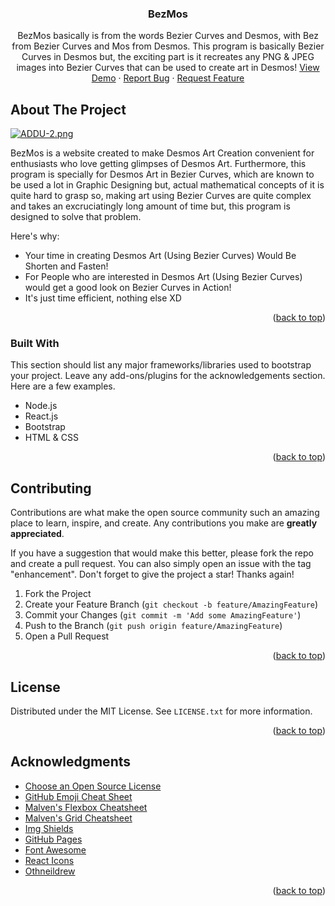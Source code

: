 

  <h3 align="center">BezMos</h3>

  <p align="center">
    BezMos basically is from the words Bezier Curves and Desmos, with Bez from Bezier Curves and Mos from Desmos. This program is basically Bezier Curves in Desmos but, the exciting part is it recreates any PNG & JPEG images into Bezier Curves that can be used to create art in Desmos!
    <a href="https://bezmos.codedzero.repl.co">View Demo</a>
    ·
    <a href="https://github.com/JacovJS/BezMos/issues">Report Bug</a>
    ·
    <a href="https://github.com/JacovJS/BezMos/issues">Request Feature</a>
  </p>
</div>

<!-- ABOUT THE PROJECT -->
## About The Project

[![ADDU-2.png](https://i.postimg.cc/5txkFVZv/ADDU-2.png)](https://postimg.cc/k2pykkMX)

BezMos is a website created to make Desmos Art Creation convenient for enthusiasts who love getting glimpses of Desmos Art. Furthermore, this program is specially for Desmos Art in Bezier Curves, which are known to be used a lot in Graphic Designing but, actual mathematical concepts of it is quite hard to grasp so, making art using Bezier Curves are quite complex and takes an excruciatingly long amount of time but, this program is designed to solve that problem.

Here's why:
* Your time in creating Desmos Art (Using Bezier Curves) Would Be Shorten and Fasten!
* For People who are interested in Desmos Art (Using Bezier Curves) would get a good look on Bezier Curves in Action!
* It's just time efficient, nothing else XD

<p align="right">(<a href="#readme-top">back to top</a>)</p>



### Built With

This section should list any major frameworks/libraries used to bootstrap your project. Leave any add-ons/plugins for the acknowledgements section. Here are a few examples.

* Node.js
* React.js
* Bootstrap
* HTML & CSS

<p align="right">(<a href="#readme-top">back to top</a>)</p>

<!-- CONTRIBUTING -->
## Contributing

Contributions are what make the open source community such an amazing place to learn, inspire, and create. Any contributions you make are **greatly appreciated**.

If you have a suggestion that would make this better, please fork the repo and create a pull request. You can also simply open an issue with the tag "enhancement".
Don't forget to give the project a star! Thanks again!

1. Fork the Project
2. Create your Feature Branch (`git checkout -b feature/AmazingFeature`)
3. Commit your Changes (`git commit -m 'Add some AmazingFeature'`)
4. Push to the Branch (`git push origin feature/AmazingFeature`)
5. Open a Pull Request

<p align="right">(<a href="#readme-top">back to top</a>)</p>



<!-- LICENSE -->
## License

Distributed under the MIT License. See `LICENSE.txt` for more information.

<p align="right">(<a href="#readme-top">back to top</a>)</p>



<!-- ACKNOWLEDGMENTS -->
## Acknowledgments

* [Choose an Open Source License](https://choosealicense.com)
* [GitHub Emoji Cheat Sheet](https://www.webpagefx.com/tools/emoji-cheat-sheet)
* [Malven's Flexbox Cheatsheet](https://flexbox.malven.co/)
* [Malven's Grid Cheatsheet](https://grid.malven.co/)
* [Img Shields](https://shields.io)
* [GitHub Pages](https://pages.github.com)
* [Font Awesome](https://fontawesome.com)
* [React Icons](https://react-icons.github.io/react-icons/search)
* [Othneildrew](https://github.com/othneildrew/Best-README-Template/blob/master/README.md?plain=1)

<p align="right">(<a href="#readme-top">back to top</a>)</p>
